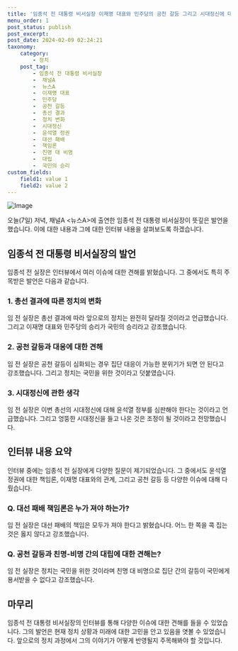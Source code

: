 ```yaml
---
title: '임종석 전 대통령 비서실장 이재명 대표와 민주당의 공천 갈등 그리고 시대정신에 대한 인터뷰'
menu_order: 1
post_status: publish
post_excerpt: 
post_date: 2024-02-09 02:24:21
taxonomy:
    category:
        - 정치
    post_tag:
        - 임종석 전 대통령 비서실장
        -  채널A
        -  뉴스A
        -  이재명 대표
        -  민주당
        -  공천 갈등
        -  총선 결과
        -  정치 변화
        -  시대정신
        -  윤석열 정권
        -  대선 패배
        -  책임론
        -  친명 대 비명
        -  대립
        -  국민의 승리
custom_fields:
    field1: value 1
    field2: value 2
---
```


![Image](https://imgnews.pstatic.net/image/449/2024/02/07/0000267551_002_20240207202720896.jpg?type=w647)

오늘(7일) 저녁, 채널A <뉴스A>에 출연한 임종석 전 대통령 비서실장이 뜻깊은 발언을 했습니다. 이에 대한 내용과 그에 대한 인터뷰 내용을 살펴보도록 하겠습니다.
## 임종석 전 대통령 비서실장의 발언
임종석 전 실장은 인터뷰에서 여러 이슈에 대한 견해를 밝혔습니다. 그 중에서도 특히 주목받은 발언은 다음과 같습니다.
### 1. 총선 결과에 따른 정치의 변화
임 전 실장은 총선 결과에 따라 앞으로의 정치는 완전히 달라질 것이라고 언급했습니다. 그리고 이재명 대표와 민주당의 승리가 국민의 승리라고 강조했습니다.
### 2. 공천 갈등과 대응에 대한 견해
임 전 실장은 공천 갈등이 심화되는 경우 집단 대응이 가능한 분위기가 되면 안 된다고 강조했습니다. 그리고 정치는 국민을 위한 것이라고 덧붙였습니다.
### 3. 시대정신에 관한 생각
임 전 실장은 이번 총선의 시대정신에 대해 윤석열 정부를 심판해야 한다는 것이라고 언급했습니다. 그리고 엉뚱한 시대정신을 들고 나온 것은 조정이 될 것이라고 전망했습니다.
## 인터뷰 내용 요약
인터뷰 중에는 임종석 전 실장에게 다양한 질문이 제기되었습니다. 그 중에서도 윤석열 정권에 대한 책임론, 이재명 대표와의 관계, 그리고 공천 갈등 등 다양한 이슈에 대해 다뤘습니다.
### Q. 대선 패배 책임론은 누가 져야 하는가?
임 전 실장은 대선 패배의 책임은 모두가 져야 한다고 밝혔습니다. 어느 한 쪽을 콕 집는 것은 옳지 않다고 강조했습니다.
### Q. 공천 갈등과 친명-비명 간의 대립에 대한 견해는?
임 전 실장은 정치는 국민을 위한 것이라며 친명 대 비명으로 집단 간의 갈등이 국민에게 용서받을 수 없다고 강조했습니다.
## 마무리
임종석 전 대통령 비서실장의 인터뷰를 통해 다양한 이슈에 대한 견해를 들을 수 있었습니다. 그의 발언은 현재 정치 상황과 미래에 대한 고민을 안고 있음을 엿볼 수 있었습니다. 앞으로의 정치 과정에서 그의 이야기가 어떻게 반영될지 주목해봐야 할 것입니다.
